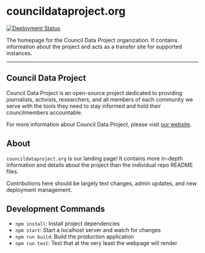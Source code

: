 # councildataproject.org

[![Deployment Status](https://github.com/CouncilDataProject/councildataproject.github.io/workflows/Build%20and%20Deploy/badge.svg)](https://github.com/CouncilDataProject/councildataproject.github.io/actions)

The homepage for the Council Data Project organization. It contains information about the project and acts as a transfer site for supported instances.

---

## Council Data Project

Council Data Project is an open-source project dedicated to providing journalists, activists, researchers, and all members of each community we serve with the tools they need to stay informed and hold their councilmembers accountable.

For more information about Council Data Project, please visit [our website](https://councildataproject.org/).

## About

`councildataproject.org` is our landing page! It contains more in-depth information and details about the project than the individual repo README files.

Contributions here should be largely text changes, admin updates, and new deployment management.

## Development Commands

- `npm install`: Install project dependencies
- `npm start`: Start a localhost server and watch for changes
- `npm run build`: Build the production application
- `npm run test`: Test that at the very least the webpage will render

